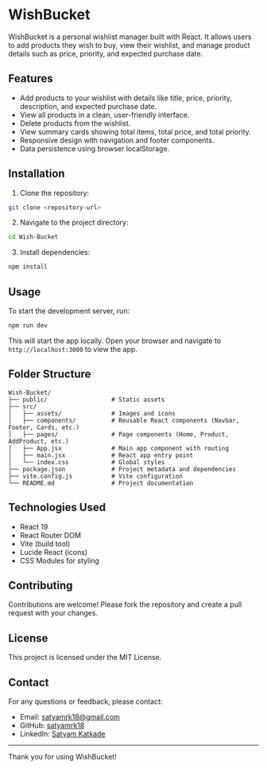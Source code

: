 # WishBucket

WishBucket is a personal wishlist manager built with React. It allows users to add products they wish to buy, view their wishlist, and manage product details such as price, priority, and expected purchase date.

## Features

- Add products to your wishlist with details like title, price, priority, description, and expected purchase date.
- View all products in a clean, user-friendly interface.
- Delete products from the wishlist.
- View summary cards showing total items, total price, and total priority.
- Responsive design with navigation and footer components.
- Data persistence using browser localStorage.

## Installation

1. Clone the repository:

```bash
git clone <repository-url>
```

2. Navigate to the project directory:

```bash
cd Wish-Bucket
```

3. Install dependencies:

```bash
npm install
```

## Usage

To start the development server, run:

```bash
npm run dev
```

This will start the app locally. Open your browser and navigate to `http://localhost:3000` to view the app.

## Folder Structure

```
Wish-Bucket/
├── public/                  # Static assets
├── src/
│   ├── assets/              # Images and icons
│   ├── components/          # Reusable React components (Navbar, Footer, Cards, etc.)
│   ├── pages/               # Page components (Home, Product, AddProduct, etc.)
│   ├── App.jsx              # Main app component with routing
│   ├── main.jsx             # React app entry point
│   └── index.css            # Global styles
├── package.json             # Project metadata and dependencies
├── vite.config.js           # Vite configuration
└── README.md                # Project documentation
```

## Technologies Used

- React 19
- React Router DOM
- Vite (build tool)
- Lucide React (icons)
- CSS Modules for styling

## Contributing

Contributions are welcome! Please fork the repository and create a pull request with your changes.

## License

This project is licensed under the MIT License.

## Contact

For any questions or feedback, please contact:

- Email: satyamrk18@gmail.com
- GitHub: [satyamrk18](https://github.com/satyamrk18)
- LinkedIn: [Satyam Katkade](https://www.linkedin.com/in/satyam-katkade-4ba389279/)

---
Thank you for using WishBucket!
